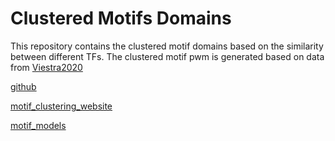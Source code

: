 # Clustered Motifs Domains

This repository contains the clustered motif domains based on the similarity between different TFs. The clustered motif pwm is generated based on data from [Viestra2020](https://www.nature.com/articles/s41586-020-2528-x)

[github](https://github.com/jvierstra/motif-clustering)

[motif_clustering_website](https://www.vierstra.org/resources/motif_clustering)

[motif_models](https://resources.altius.org/~jvierstra/projects/motif-clustering/releases/v1.0/cluster_viz.html)

